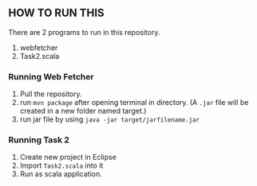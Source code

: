 ## HOW TO RUN THIS

There are 2 programs to run in this repository. 

1. webfetcher
2. Task2.scala

### Running Web Fetcher
1. Pull the repository.
2. run `mvn package` after opening terminal in directory. (A `.jar` file will be created in a new folder named target.)
3. run jar file by using
   `java -jar target/jarfilename.jar`

### Running Task 2
1. Create new project in Eclipse
2. Import `Task2.scala` into it
3. Run as scala application.

